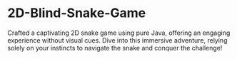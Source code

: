 # 2D-Blind-Snake-Game
Crafted a captivating 2D snake game using pure Java, offering an engaging experience without visual cues. Dive into this immersive adventure, relying solely on your instincts to navigate the snake and conquer the challenge!
